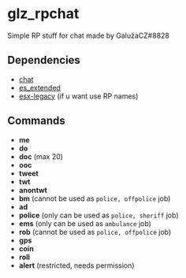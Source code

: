 # glz_rpchat
Simple RP stuff for chat made by GalužaCZ#8828
## Dependencies
- [chat](https://github.com/GaluzaCZ/chat)
- [es_extended](https://github.com/esx-framework/es_extended/tree/legacy)
- [esx-legacy](https://github.com/esx-framework/esx-legacy/tree/main/%5Besx%5D/esx_identity) (if u want use RP names)
## Commands
- **me**
- **do**
- **doc** (max 20)
- **ooc**
- **tweet**
- **twt**
- **anontwt**
- **bm** (cannot be used as `police, offpolice` job)
- **ad**
- **police** (only can be used as `police, sheriff` job)
- **ems** (only can be used as `ambulance` job)
- **rob** (cannot be used as `police, offpolice` job)
- **gps**
- **coin**
- **roll**
- **alert** (restricted, needs permission)
